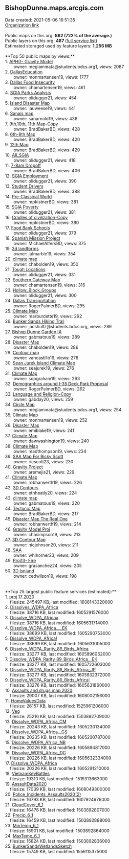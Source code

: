 <h2>BishopDunne.maps.arcgis.com</h2> Data created: 2021-05-06 16:51:35 <br /><a target='new' href='https://BishopDunne.maps.arcgis.com'>Organization link</a><br /><br />Public maps on this org: <b>882 (722% of the average.)</b><br />Public layers on this org: <b>487 </b>(<a target='new' href='https://services.arcgis.com/ZMDjiWXYlfn8eNW8/ArcGIS/rest/services'>full service list</a>)<br />Estimated storaged used by feature layers: <b>1,256 MB</b><br /><br />**Top 50 public maps by views:**<br />  1. <a target='new' href='https://www.arcgis.com/home/item.html?id=8aec093cb4934cc28cad0f0b6bccdd18'>APHG- Gravity Model</a> <br />  &nbsp;&nbsp;&nbsp;&nbsp; &nbsp;&nbsp;owner: meglammata@students.bdcs.org1, views: 2087<br />  2. <a target='new' href='https://www.arcgis.com/home/item.html?id=58731472694a436389e6ed2c149872bb'>DallasEducation</a> <br />  &nbsp;&nbsp;&nbsp;&nbsp; &nbsp;&nbsp;owner: monmartensen19, views: 1777<br />  3. <a target='new' href='https://www.arcgis.com/home/item.html?id=01c53a613d904a2c8c01423ea77e2de5'>Dallas Food Insecurity</a> <br />  &nbsp;&nbsp;&nbsp;&nbsp; &nbsp;&nbsp;owner: chamartensen19, views: 461<br />  4. <a target='new' href='https://www.arcgis.com/home/item.html?id=113104829d7645fa801fb39559caa83b'>SGIA Parks Analysis</a> <br />  &nbsp;&nbsp;&nbsp;&nbsp; &nbsp;&nbsp;owner: olidugger21, views: 454<br />  5. <a target='new' href='https://www.arcgis.com/home/item.html?id=2b3b4114b5c942cc9a5cfd2cfce46155'>Island Disaster Map</a> <br />  &nbsp;&nbsp;&nbsp;&nbsp; &nbsp;&nbsp;owner: lauweese19, views: 441<br />  6. <a target='new' href='https://www.arcgis.com/home/item.html?id=f1cc4c67b6f444b9bb8b35902365f874'>Sanais map</a> <br />  &nbsp;&nbsp;&nbsp;&nbsp; &nbsp;&nbsp;owner: sanarnold19, views: 438<br />  7. <a target='new' href='https://www.arcgis.com/home/item.html?id=36d4dcbae9b44e9e9e8841742b8622dd'>9th,10th, 11th Map-Copy</a> <br />  &nbsp;&nbsp;&nbsp;&nbsp; &nbsp;&nbsp;owner: BradBakerBD, views: 428<br />  8. <a target='new' href='https://www.arcgis.com/home/item.html?id=49efa394557245cca89175de291eda34'>6th-8th Map</a> <br />  &nbsp;&nbsp;&nbsp;&nbsp; &nbsp;&nbsp;owner: BradBakerBD, views: 420<br />  9. <a target='new' href='https://www.arcgis.com/home/item.html?id=537c29b805684dcf8472467f2114b8f6'>12th Map</a> <br />  &nbsp;&nbsp;&nbsp;&nbsp; &nbsp;&nbsp;owner: BradBakerBD, views: 420<br />  10. <a target='new' href='https://www.arcgis.com/home/item.html?id=22413160c553417e8fb29995fafcd7fc'>All_SGIA</a> <br />  &nbsp;&nbsp;&nbsp;&nbsp; &nbsp;&nbsp;owner: olidugger21, views: 418<br />  11. <a target='new' href='https://www.arcgis.com/home/item.html?id=59036801e41247e5b251410ba374cec4'>7-8am Dropoff</a> <br />  &nbsp;&nbsp;&nbsp;&nbsp; &nbsp;&nbsp;owner: BradBakerBD, views: 406<br />  12. <a target='new' href='https://www.arcgis.com/home/item.html?id=c0e33350531a4d02ad11a65785084beb'>SGIA Employment</a> <br />  &nbsp;&nbsp;&nbsp;&nbsp; &nbsp;&nbsp;owner: olidugger21, views: 390<br />  13. <a target='new' href='https://www.arcgis.com/home/item.html?id=5313bd721c1b4503aa38c81f0a508ad2'>Student Drivers</a> <br />  &nbsp;&nbsp;&nbsp;&nbsp; &nbsp;&nbsp;owner: BradBakerBD, views: 388<br />  14. <a target='new' href='https://www.arcgis.com/home/item.html?id=ee20ee95aeb24a6d8e07cdff8ece4b66'>Pre-Classical World</a> <br />  &nbsp;&nbsp;&nbsp;&nbsp; &nbsp;&nbsp;owner: mpkistnerBD, views: 381<br />  15. <a target='new' href='https://www.arcgis.com/home/item.html?id=67cc2e3e4a4c4435add0f602dc0d65e2'>SGIA Poverty</a> <br />  &nbsp;&nbsp;&nbsp;&nbsp; &nbsp;&nbsp;owner: olidugger21, views: 381<br />  16. <a target='new' href='https://www.arcgis.com/home/item.html?id=62831b9b2a8a4024b6fbfd62c4d4d920'>Cradles of civilization-Copy</a> <br />  &nbsp;&nbsp;&nbsp;&nbsp; &nbsp;&nbsp;owner: mpkistnerBD, views: 380<br />  17. <a target='new' href='https://www.arcgis.com/home/item.html?id=f828b752f078496b922376258d08336e'>Food Bank Schools</a> <br />  &nbsp;&nbsp;&nbsp;&nbsp; &nbsp;&nbsp;owner: olidugger21, views: 379<br />  18. <a target='new' href='https://www.arcgis.com/home/item.html?id=bd9dfd96c2b8402bb8c909a2c8de7e0e'>Spanish Mission Project</a> <br />  &nbsp;&nbsp;&nbsp;&nbsp; &nbsp;&nbsp;owner: MichaelAlfersBD, views: 375<br />  19. <a target='new' href='https://www.arcgis.com/home/item.html?id=98464b499fa14861b82a7828b91d7e80'>3d landforms</a> <br />  &nbsp;&nbsp;&nbsp;&nbsp; &nbsp;&nbsp;owner: julmarble19, views: 354<br />  20. <a target='new' href='https://www.arcgis.com/home/item.html?id=ebaadb77c7bf4641836432d92c443b5b'>climate map</a> <br />  &nbsp;&nbsp;&nbsp;&nbsp; &nbsp;&nbsp;owner: chabolden19, views: 350<br />  21. <a target='new' href='https://www.arcgis.com/home/item.html?id=96317686f69b41908c6983d46e154b74'>Tough Locations</a> <br />  &nbsp;&nbsp;&nbsp;&nbsp; &nbsp;&nbsp;owner: olidugger21, views: 331<br />  22. <a target='new' href='https://www.arcgis.com/home/item.html?id=06c4d6a1bf0c45d89721fa308562cf3c'>Southern Gateway Map</a> <br />  &nbsp;&nbsp;&nbsp;&nbsp; &nbsp;&nbsp;owner: chamartensen19, views: 316<br />  23. <a target='new' href='https://www.arcgis.com/home/item.html?id=be787dae39344c9582b532c03439f50d'>Hollow_Block_Groups</a> <br />  &nbsp;&nbsp;&nbsp;&nbsp; &nbsp;&nbsp;owner: olidugger21, views: 300<br />  24. <a target='new' href='https://www.arcgis.com/home/item.html?id=662ecb440a684a938a40383dd175c26f'>Dallas Transportation</a> <br />  &nbsp;&nbsp;&nbsp;&nbsp; &nbsp;&nbsp;owner: RogerPalmerBD, views: 295<br />  25. <a target='new' href='https://www.arcgis.com/home/item.html?id=43a766929dd14892ada4e1bf80cc8d92'>Climate Map</a> <br />  &nbsp;&nbsp;&nbsp;&nbsp; &nbsp;&nbsp;owner: marburdette19, views: 292<br />  26. <a target='new' href='https://www.arcgis.com/home/item.html?id=35dec6cc309a42798e8dd4fcfc09e33a'>Bunker Sands Hiking Trail</a> <br />  &nbsp;&nbsp;&nbsp;&nbsp; &nbsp;&nbsp;owner: jacshultz@students.bdcs.org, views: 289<br />  27. <a target='new' href='https://www.arcgis.com/home/item.html?id=ca7f0539a97d496daefa553e21fff6b8'>Bishop Dunne Garden IA</a> <br />  &nbsp;&nbsp;&nbsp;&nbsp; &nbsp;&nbsp;owner: gabmatous19, views: 289<br />  28. <a target='new' href='https://www.arcgis.com/home/item.html?id=bdae3d44c01d452fb33e07938b5a79a7'>Disaster Map</a> <br />  &nbsp;&nbsp;&nbsp;&nbsp; &nbsp;&nbsp;owner: chabolden19, views: 286<br />  29. <a target='new' href='https://www.arcgis.com/home/item.html?id=245cff939ebe4bc298849b1b0387adaf'>Contour map</a> <br />  &nbsp;&nbsp;&nbsp;&nbsp; &nbsp;&nbsp;owner: vancastillo19, views: 278<br />  30. <a target='new' href='https://www.arcgis.com/home/item.html?id=76f5818e43094f7a820ed656e0537b3d'>Sean Jurek Island Climate Map</a> <br />  &nbsp;&nbsp;&nbsp;&nbsp; &nbsp;&nbsp;owner: seajurek19, views: 276<br />  31. <a target='new' href='https://www.arcgis.com/home/item.html?id=740923989faa4175839c047debe245db'>Climate Map</a> <br />  &nbsp;&nbsp;&nbsp;&nbsp; &nbsp;&nbsp;owner: sopgraham19, views: 263<br />  32. <a target='new' href='https://www.arcgis.com/home/item.html?id=fafae8468c604f3da59e8e4634b86bb3'>Demographics around I-35 Deck Park Proposal</a> <br />  &nbsp;&nbsp;&nbsp;&nbsp; &nbsp;&nbsp;owner: RogerPalmerBD, views: 262<br />  33. <a target='new' href='https://www.arcgis.com/home/item.html?id=738054f07f9f4c839d1444070673c61e'>Language and Religion-Copy</a> <br />  &nbsp;&nbsp;&nbsp;&nbsp; &nbsp;&nbsp;owner: gabday20, views: 259<br />  34. <a target='new' href='https://www.arcgis.com/home/item.html?id=65e53050aafd45ab96d62b5be75a1af8'>Circle Map</a> <br />  &nbsp;&nbsp;&nbsp;&nbsp; &nbsp;&nbsp;owner: meglammata@students.bdcs.org1, views: 254<br />  35. <a target='new' href='https://www.arcgis.com/home/item.html?id=2def6729c8ab404488676ef32f4d3186'>Climate Map</a> <br />  &nbsp;&nbsp;&nbsp;&nbsp; &nbsp;&nbsp;owner: monmartensen19, views: 252<br />  36. <a target='new' href='https://www.arcgis.com/home/item.html?id=d4837d0901b24c49989245ce30885502'>Disaster Map</a> <br />  &nbsp;&nbsp;&nbsp;&nbsp; &nbsp;&nbsp;owner: emiblake19, views: 241<br />  37. <a target='new' href='https://www.arcgis.com/home/item.html?id=686d86bfe7124bb6b27a134aa68550e1'>Climate Map</a> <br />  &nbsp;&nbsp;&nbsp;&nbsp; &nbsp;&nbsp;owner: dawwashington19, views: 240<br />  38. <a target='new' href='https://www.arcgis.com/home/item.html?id=13ab845d01cb438e95f205fe3f0b5214'>Climate Map</a> <br />  &nbsp;&nbsp;&nbsp;&nbsp; &nbsp;&nbsp;owner: madthompson19, views: 234<br />  39. <a target='new' href='https://www.arcgis.com/home/item.html?id=25f5cad4beb04254865cbe1cb588d2f0'>SAA Map For Ricky Scott</a> <br />  &nbsp;&nbsp;&nbsp;&nbsp; &nbsp;&nbsp;owner: ricscott23, views: 230<br />  40. <a target='new' href='https://www.arcgis.com/home/item.html?id=224408514acf41838b42231c3070d3f1'>Gravity Project</a> <br />  &nbsp;&nbsp;&nbsp;&nbsp; &nbsp;&nbsp;owner: aremejia21, views: 229<br />  41. <a target='new' href='https://www.arcgis.com/home/item.html?id=5d663afaffa04c069e41ac86a461deee'>Climate Map</a> <br />  &nbsp;&nbsp;&nbsp;&nbsp; &nbsp;&nbsp;owner: robharwerth19, views: 226<br />  42. <a target='new' href='https://www.arcgis.com/home/item.html?id=b931041d0f8e4f9e8166f31362bbf945'>3D Contours</a> <br />  &nbsp;&nbsp;&nbsp;&nbsp; &nbsp;&nbsp;owner: ethheatly20, views: 224<br />  43. <a target='new' href='https://www.arcgis.com/home/item.html?id=47a1062225874a1c87104d49952345f3'>climate map</a> <br />  &nbsp;&nbsp;&nbsp;&nbsp; &nbsp;&nbsp;owner: gabmatous19, views: 220<br />  44. <a target='new' href='https://www.arcgis.com/home/item.html?id=e42a009bfbca4f6c8f0c0f81491b3b1d'>Tectonic Map</a> <br />  &nbsp;&nbsp;&nbsp;&nbsp; &nbsp;&nbsp;owner: BradBakerBD, views: 217<br />  45. <a target='new' href='https://www.arcgis.com/home/item.html?id=34513643df7a4ff5a185ec33575ad205'>Disaster Map The Real One</a> <br />  &nbsp;&nbsp;&nbsp;&nbsp; &nbsp;&nbsp;owner: robharwerth19, views: 214<br />  46. <a target='new' href='https://www.arcgis.com/home/item.html?id=673297efb1724dd7be5d8222e7ce164a'>Gravity Model Proj</a> <br />  &nbsp;&nbsp;&nbsp;&nbsp; &nbsp;&nbsp;owner: chasimpson19, views: 213<br />  47. <a target='new' href='https://www.arcgis.com/home/item.html?id=54dbd94bb8cc435ea32ebadd8df5f0df'>3D Contour Map</a> <br />  &nbsp;&nbsp;&nbsp;&nbsp; &nbsp;&nbsp;owner: nicjohnson20, views: 211<br />  48. <a target='new' href='https://www.arcgis.com/home/item.html?id=9468abb377cb409c85ee1b09396d37c1'>SAA</a> <br />  &nbsp;&nbsp;&nbsp;&nbsp; &nbsp;&nbsp;owner: whihorner23, views: 209<br />  49. <a target='new' href='https://www.arcgis.com/home/item.html?id=8d983e21910e4a73adcd0fa0f49e4b62'>Proj13- Fire</a> <br />  &nbsp;&nbsp;&nbsp;&nbsp; &nbsp;&nbsp;owner: grasanchez24, views: 205<br />  50. <a target='new' href='https://www.arcgis.com/home/item.html?id=051ffe8a50cc43a1ab6f4624f0a01f76'>3D Isnland</a> <br />  &nbsp;&nbsp;&nbsp;&nbsp; &nbsp;&nbsp;owner: cedwilson19, views: 198<br /><br /><br />**Top 25 largest public feature services (estimated):**<br /> 1. <a target='new' href='https://www.arcgis.com/home/item.html?id=c981b454dc8441c9ba13458ee9a8806e'>proj 17 2020</a><br /> &nbsp;&nbsp;&nbsp;&nbsp;filesize: 245497 KB, last modified: 1608143320000<br /> 2. <a target='new' href='https://www.arcgis.com/home/item.html?id=2a4531bd085f4d2784756bf4455b0375'>Dissolves_WDPA_Africa</a><br /> &nbsp;&nbsp;&nbsp;&nbsp;filesize: 38716 KB, last modified: 1605291576000<br /> 3. <a target='new' href='https://www.arcgis.com/home/item.html?id=1cb4b7b5ba664d8d9da2657432032fb3'>Dissolve_WDPA_Africaa</a><br /> &nbsp;&nbsp;&nbsp;&nbsp;filesize: 38716 KB, last modified: 1605631714000<br /> 4. <a target='new' href='https://www.arcgis.com/home/item.html?id=0e317841eb2a4d0885947be0d7be2c8d'>Dissolve_WDPA_Africa___EK</a><br /> &nbsp;&nbsp;&nbsp;&nbsp;filesize: 38699 KB, last modified: 1605290753000<br /> 5. <a target='new' href='https://www.arcgis.com/home/item.html?id=0834e356d1ed40828886dd7464878191'>Dissolve_WDPA_Africa!</a><br /> &nbsp;&nbsp;&nbsp;&nbsp;filesize: 38699 KB, last modified: 1605631005000<br /> 6. <a target='new' href='https://www.arcgis.com/home/item.html?id=bbd5ef4f79b244f89246b0eed84166ea'>Dissolve_WDPA_Rarity_89_Birds_Africa</a><br /> &nbsp;&nbsp;&nbsp;&nbsp;filesize: 33277 KB, last modified: 1605896062000<br /> 7. <a target='new' href='https://www.arcgis.com/home/item.html?id=755f52d1452544b1907e33a1381786f3'>Dissolve_WDPA_Rarity_89_Birds_Africa__EK</a><br /> &nbsp;&nbsp;&nbsp;&nbsp;filesize: 33277 KB, last modified: 1605722603000<br /> 8. <a target='new' href='https://www.arcgis.com/home/item.html?id=73e6c5aab8c84c1dbebb4df22161ffc0'>Dissolve_WDPA_Rarity_89_Birds_Africa_JP</a><br /> &nbsp;&nbsp;&nbsp;&nbsp;filesize: 33277 KB, last modified: 1605632372000<br /> 9. <a target='new' href='https://www.arcgis.com/home/item.html?id=b3e1a519a3c8429883d1548ae7ee2aab'>Dissolve_WDPA_Rarity_89_Birds_Africa!</a><br /> &nbsp;&nbsp;&nbsp;&nbsp;filesize: 33276 KB, last modified: 1605631860000<br /> 10. <a target='new' href='https://www.arcgis.com/home/item.html?id=9ec5dafefc6b42f88d53eb1f3df02abf'>Assaults and drugs map 2020</a><br /> &nbsp;&nbsp;&nbsp;&nbsp;filesize: 29007 KB, last modified: 1608002156000<br /> 11. <a target='new' href='https://www.arcgis.com/home/item.html?id=a4176cccb82d4103abae6c7d3e0b8736'>HomeValuesData</a><br /> &nbsp;&nbsp;&nbsp;&nbsp;filesize: 26157 KB, last modified: 1525961206000<br /> 12. <a target='new' href='https://www.arcgis.com/home/item.html?id=585605d0962244de9fd9be52e80f3969'>Veg</a><br /> &nbsp;&nbsp;&nbsp;&nbsp;filesize: 25216 KB, last modified: 1503892709000<br /> 13. <a target='new' href='https://www.arcgis.com/home/item.html?id=46849fa6e1874d209228f6efcc6966fd'>Dissolve_WDPA_Africa_CM</a><br /> &nbsp;&nbsp;&nbsp;&nbsp;filesize: 20243 KB, last modified: 1605230134000<br /> 14. <a target='new' href='https://www.arcgis.com/home/item.html?id=0a2894e02efc4bc689b0712435ca72a6'>Dissolve_WDPA_Africa__GS</a><br /> &nbsp;&nbsp;&nbsp;&nbsp;filesize: 20235 KB, last modified: 1605200787000<br /> 15. <a target='new' href='https://www.arcgis.com/home/item.html?id=beef19a1034d4092bf859c18b3691d50'>Dissolve_WDPA_Africa_NB</a><br /> &nbsp;&nbsp;&nbsp;&nbsp;filesize: 20226 KB, last modified: 1605894817000<br /> 16. <a target='new' href='https://www.arcgis.com/home/item.html?id=e0f81e9665b94822b6557310cfaae4c1'>Dissolve_WDPA_Africa_DG</a><br /> &nbsp;&nbsp;&nbsp;&nbsp;filesize: 20226 KB, last modified: 1605632334000<br /> 17. <a target='new' href='https://www.arcgis.com/home/item.html?id=c30db302e18f4547a7893698e31cfc11'>Dissolve_WDPA_Africa</a><br /> &nbsp;&nbsp;&nbsp;&nbsp;filesize: 20226 KB, last modified: 1605291210000<br /> 18. <a target='new' href='https://www.arcgis.com/home/item.html?id=5d2e21997c5d4db39d91b01ef3b965fe'>VietnamKeyBattles</a><br /> &nbsp;&nbsp;&nbsp;&nbsp;filesize: 19310 KB, last modified: 1519313663000<br /> 19. <a target='new' href='https://www.arcgis.com/home/item.html?id=9075bd7a896144308a8d57679e2f33ea'>AssaultData2020</a><br /> &nbsp;&nbsp;&nbsp;&nbsp;filesize: 17039 KB, last modified: 1608049300000<br /> 20. <a target='new' href='https://www.arcgis.com/home/item.html?id=599de48f6b7b47f194b5b261c5e4721e'>Police_Incidents_Assaults2020(2)</a><br /> &nbsp;&nbsp;&nbsp;&nbsp;filesize: 16793 KB, last modified: 1607924676000<br /> 21. <a target='new' href='https://www.arcgis.com/home/item.html?id=c249baf56f414c55b9b193132a303ca7'>CloudCover_6_1</a><br /> &nbsp;&nbsp;&nbsp;&nbsp;filesize: 16476 KB, last modified: 1503892807000<br /> 22. <a target='new' href='https://www.arcgis.com/home/item.html?id=48c5aa9642874361baa3a4a42bcd7fd8'>Precip_6_1</a><br /> &nbsp;&nbsp;&nbsp;&nbsp;filesize: 16459 KB, last modified: 1503892888000<br /> 23. <a target='new' href='https://www.arcgis.com/home/item.html?id=c0636140cfce49a181a5e70792069dff'>MinTemp_6_1</a><br /> &nbsp;&nbsp;&nbsp;&nbsp;filesize: 15901 KB, last modified: 1503892864000<br /> 24. <a target='new' href='https://www.arcgis.com/home/item.html?id=cede29d70e31456fa2ceab9b516ebfb0'>MaxTemp_6_1</a><br /> &nbsp;&nbsp;&nbsp;&nbsp;filesize: 15824 KB, last modified: 1503892836000<br /> 25. <a target='new' href='https://www.arcgis.com/home/item.html?id=9efd6438ae984d66a5fb9a6223b0c61e'>BunkerSandsWetlandsSketch</a><br /> &nbsp;&nbsp;&nbsp;&nbsp;filesize: 15749 KB, last modified: 1556115375000<br />